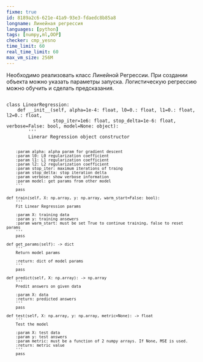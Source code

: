 ```yaml
---
fixme: true
id: 8189a2c6-621e-41a9-93e3-fdaedc8b85a8
longname: Линейная регрессия
languages: [python]
tags: [numpy,ml,OOP]
checker: cmp_yesno
time_limit: 60
real_time_limit: 60
max_vm_size: 256M
---
```


Необходимо реализовать класс Линейной Регрессии. При создании объекта можно указать параметры запуска. Логистическую регрессию можно обучить и сделать предсказания. 


<code>
class LinearRegression:
    def __init__(self, alpha=1e-4: float, l0=0.: float, l1=0.: float, l2=0.: float, 
                 stop_iter=1e6: float, stop_delta=1e-6: float, verbose=False: bool, model=None: object):
        '''
        Linerar Regression object constructor
        
        :param alpha: alpha param for gradient descent
        :param l0: L0 regularization coefficient
        :param l1: L1 regularization coefficient
        :param l2: L2 regularization coefficient
        :param stop_iter: maximum iterations of traing
        :param stop_delta: stop iteration delta
        :param verbose: show verbose information
        :param model: get params from other model
        '''
        pass
    
    def train(self, X: np.array, y: np.array, warm_start=False: bool):
        '''
        Fit Linear Regression params
        
        :param X: training data
        :param y: training ansewers
        :param warm_start: must be set True to continue training, false to reset params
        '''
        pass
    
    def get_params(self): -> dict
        '''
        Return model params
        
        :return: dict of model params
        '''
        pass
    
    def predict(self, X: np.array): -> np.array
        '''
        Predit answers on given data
        
        :param X: data
        :return: predicted answers
        '''
        pass
    
    def test(self, X: np.array, y: np.array, metric=None): -> float
        '''
        Test the model
        
        :param X: test data
        :param y: test answers
        :param metric: must be a function of 2 numpy arrays. If None, MSE is used.
        :return: metric value
        '''
        pass
</code>